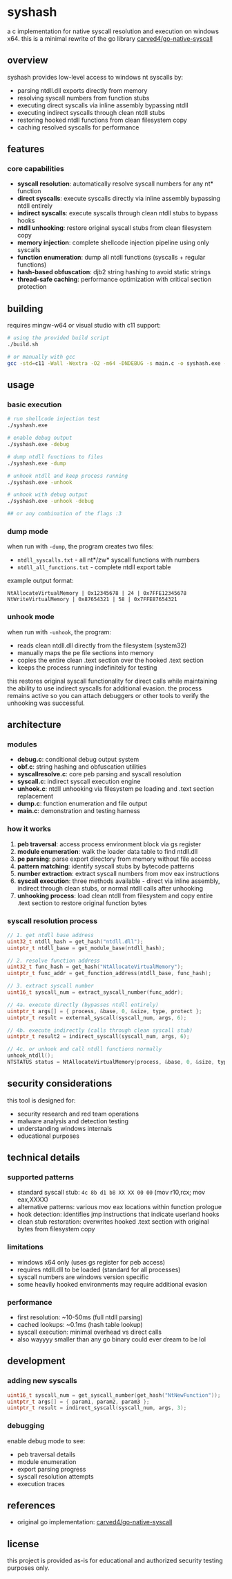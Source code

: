 # syshash

a c implementation for native syscall resolution and execution on windows x64. this is a minimal rewrite of the go library [carved4/go-native-syscall](https://github.com/carved4/go-native-syscall) 

## overview

syshash provides low-level access to windows nt syscalls by:
- parsing ntdll.dll exports directly from memory
- resolving syscall numbers from function stubs
- executing direct syscalls via inline assembly bypassing ntdll
- executing indirect syscalls through clean ntdll stubs
- restoring hooked ntdll functions from clean filesystem copy
- caching resolved syscalls for performance

## features

### core capabilities
- **syscall resolution**: automatically resolve syscall numbers for any nt* function
- **direct syscalls**: execute syscalls directly via inline assembly bypassing ntdll entirely
- **indirect syscalls**: execute syscalls through clean ntdll stubs to bypass hooks
- **ntdll unhooking**: restore original syscall stubs from clean filesystem copy
- **memory injection**: complete shellcode injection pipeline using only syscalls
- **function enumeration**: dump all ntdll functions (syscalls + regular functions)
- **hash-based obfuscation**: djb2 string hashing to avoid static strings
- **thread-safe caching**: performance optimization with critical section protection

## building

requires mingw-w64 or visual studio with c11 support:

```bash
# using the provided build script
./build.sh

# or manually with gcc
gcc -std=c11 -Wall -Wextra -O2 -m64 -DNDEBUG -s main.c -o syshash.exe -lkernel32 -lntdll -static-libgcc
```

## usage

### basic execution
```bash
# run shellcode injection test
./syshash.exe

# enable debug output
./syshash.exe -debug

# dump ntdll functions to files
./syshash.exe -dump

# unhook ntdll and keep process running
./syshash.exe -unhook

# unhook with debug output
./syshash.exe -unhook -debug

## or any combination of the flags :3
```

### dump mode
when run with `-dump`, the program creates two files:
- `ntdll_syscalls.txt` - all nt*/zw* syscall functions with numbers
- `ntdll_all_functions.txt` - complete ntdll export table

example output format:
```
NtAllocateVirtualMemory | 0x12345678 | 24 | 0x7FFE12345678
NtWriteVirtualMemory | 0x87654321 | 58 | 0x7FFE87654321
```

### unhook mode
when run with `-unhook`, the program:
- reads clean ntdll.dll directly from the filesystem (system32)
- manually maps the pe file sections into memory
- copies the entire clean .text section over the hooked .text section
- keeps the process running indefinitely for testing

this restores original syscall functionality for direct calls while maintaining the ability to use indirect syscalls for additional evasion. the process remains active so you can attach debuggers or other tools to verify the unhooking was successful.

## architecture

### modules

- **debug.c**: conditional debug output system
- **obf.c**: string hashing and obfuscation utilities  
- **syscallresolve.c**: core peb parsing and syscall resolution
- **syscall.c**: indirect syscall execution engine
- **unhook.c**: ntdll unhooking via filesystem pe loading and .text section replacement
- **dump.c**: function enumeration and file output
- **main.c**: demonstration and testing harness

### how it works

1. **peb traversal**: access process environment block via gs register
2. **module enumeration**: walk the loader data table to find ntdll.dll
3. **pe parsing**: parse export directory from memory without file access
4. **pattern matching**: identify syscall stubs by bytecode patterns
5. **number extraction**: extract syscall numbers from mov eax instructions
6. **syscall execution**: three methods available - direct via inline assembly, indirect through clean stubs, or normal ntdll calls after unhooking
7. **unhooking process**: load clean ntdll from filesystem and copy entire .text section to restore original function bytes

### syscall resolution process

```c
// 1. get ntdll base address
uint32_t ntdll_hash = get_hash("ntdll.dll");
uintptr_t ntdll_base = get_module_base(ntdll_hash);

// 2. resolve function address
uint32_t func_hash = get_hash("NtAllocateVirtualMemory");
uintptr_t func_addr = get_function_address(ntdll_base, func_hash);

// 3. extract syscall number
uint16_t syscall_num = extract_syscall_number(func_addr);

// 4a. execute directly (bypasses ntdll entirely)
uintptr_t args[] = { process, &base, 0, &size, type, protect };
uintptr_t result = external_syscall(syscall_num, args, 6);

// 4b. execute indirectly (calls through clean syscall stub)
uintptr_t result2 = indirect_syscall(syscall_num, args, 6);

// 4c. or unhook and call ntdll functions normally
unhook_ntdll();
NTSTATUS status = NtAllocateVirtualMemory(process, &base, 0, &size, type, protect);
```

## security considerations

this tool is designed for:
- security research and red team operations
- malware analysis and detection testing
- understanding windows internals
- educational purposes


## technical details

### supported patterns
- standard syscall stub: `4c 8b d1 b8 XX XX 00 00` (mov r10,rcx; mov eax,XXXX)
- alternative patterns: various mov eax locations within function prologue
- hook detection: identifies jmp instructions that indicate userland hooks
- clean stub restoration: overwrites hooked .text section with original bytes from filesystem copy

### limitations
- windows x64 only (uses gs register for peb access)
- requires ntdll.dll to be loaded (standard for all processes)
- syscall numbers are windows version specific
- some heavily hooked environments may require additional evasion

### performance
- first resolution: ~10-50ms (full ntdll parsing)
- cached lookups: ~0.1ms (hash table lookup)
- syscall execution: minimal overhead vs direct calls
- also wayyyy smaller than any go binary could ever dream to be lol

## development

### adding new syscalls
```c
uint16_t syscall_num = get_syscall_number(get_hash("NtNewFunction"));
uintptr_t args[] = { param1, param2, param3 };
uintptr_t result = indirect_syscall(syscall_num, args, 3);
```

### debugging
enable debug mode to see:
- peb traversal details
- module enumeration
- export parsing progress
- syscall resolution attempts
- execution traces

## references

- original go implementation: [carved4/go-native-syscall](https://github.com/carved4/go-native-syscall)


## license

this project is provided as-is for educational and authorized security testing purposes only. 
